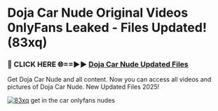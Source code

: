 # Doja Car Nude Original Videos 0nlyFans Leaked - Files Updated! (83xq)

<h3>🔴 CLICK HERE 🌐==►► <a href="https://tinyurl.com/yrmya6cz" rel="nofollow">Doja Car Nude Updated Files</a></h3>

Get Doja Car Nude and all content. Now you can access all videos and pictures of Doja Car Nude. New Updated Files 2025!

[![83xq](https://i.imgur.com/FMdXYCs.gif)](https://tinyurl.com/yrmya6cz)
get in the car onlyfans nudes